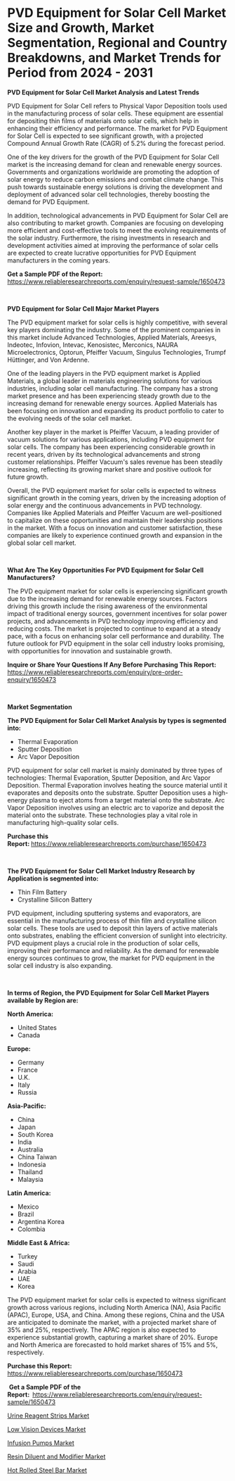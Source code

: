 <p><h1>PVD Equipment for Solar Cell Market Size and Growth, Market Segmentation, Regional and Country Breakdowns, and Market Trends for Period from 2024 -  2031</h1></p><p><strong>PVD Equipment for Solar Cell Market Analysis and Latest Trends</strong></p>
<p><p>PVD Equipment for Solar Cell refers to Physical Vapor Deposition tools used in the manufacturing process of solar cells. These equipment are essential for depositing thin films of materials onto solar cells, which help in enhancing their efficiency and performance. The market for PVD Equipment for Solar Cell is expected to see significant growth, with a projected Compound Annual Growth Rate (CAGR) of 5.2% during the forecast period.</p><p>One of the key drivers for the growth of the PVD Equipment for Solar Cell market is the increasing demand for clean and renewable energy sources. Governments and organizations worldwide are promoting the adoption of solar energy to reduce carbon emissions and combat climate change. This push towards sustainable energy solutions is driving the development and deployment of advanced solar cell technologies, thereby boosting the demand for PVD Equipment.</p><p>In addition, technological advancements in PVD Equipment for Solar Cell are also contributing to market growth. Companies are focusing on developing more efficient and cost-effective tools to meet the evolving requirements of the solar industry. Furthermore, the rising investments in research and development activities aimed at improving the performance of solar cells are expected to create lucrative opportunities for PVD Equipment manufacturers in the coming years.</p></p>
<p><strong>Get a Sample PDF of the Report:&nbsp;</strong> <a href="https://www.reliableresearchreports.com/enquiry/request-sample/1650473">https://www.reliableresearchreports.com/enquiry/request-sample/1650473</a></p>
<p>&nbsp;</p>
<p><strong>PVD Equipment for Solar Cell Major Market Players</strong></p>
<p><p>The PVD equipment market for solar cells is highly competitive, with several key players dominating the industry. Some of the prominent companies in this market include Advanced Technologies, Applied Materials, Areesys, Indeotec, Infovion, Intevac, Kenosistec, Merconics, NAURA Microelectronics, Optorun, Pfeiffer Vacuum, Singulus Technologies, Trumpf Hüttinger, and Von Ardenne.</p><p>One of the leading players in the PVD equipment market is Applied Materials, a global leader in materials engineering solutions for various industries, including solar cell manufacturing. The company has a strong market presence and has been experiencing steady growth due to the increasing demand for renewable energy sources. Applied Materials has been focusing on innovation and expanding its product portfolio to cater to the evolving needs of the solar cell market.</p><p>Another key player in the market is Pfeiffer Vacuum, a leading provider of vacuum solutions for various applications, including PVD equipment for solar cells. The company has been experiencing considerable growth in recent years, driven by its technological advancements and strong customer relationships. Pfeiffer Vacuum's sales revenue has been steadily increasing, reflecting its growing market share and positive outlook for future growth.</p><p>Overall, the PVD equipment market for solar cells is expected to witness significant growth in the coming years, driven by the increasing adoption of solar energy and the continuous advancements in PVD technology. Companies like Applied Materials and Pfeiffer Vacuum are well-positioned to capitalize on these opportunities and maintain their leadership positions in the market. With a focus on innovation and customer satisfaction, these companies are likely to experience continued growth and expansion in the global solar cell market.</p></p>
<p>&nbsp;</p>
<p><strong>What Are The Key Opportunities For PVD Equipment for Solar Cell Manufacturers?</strong></p>
<p><p>The PVD equipment market for solar cells is experiencing significant growth due to the increasing demand for renewable energy sources. Factors driving this growth include the rising awareness of the environmental impact of traditional energy sources, government incentives for solar power projects, and advancements in PVD technology improving efficiency and reducing costs. The market is projected to continue to expand at a steady pace, with a focus on enhancing solar cell performance and durability. The future outlook for PVD equipment in the solar cell industry looks promising, with opportunities for innovation and sustainable growth.</p></p>
<p><strong>Inquire or Share Your Questions If Any Before Purchasing This Report:</strong> <a href="https://www.reliableresearchreports.com/enquiry/pre-order-enquiry/1650473">https://www.reliableresearchreports.com/enquiry/pre-order-enquiry/1650473</a></p>
<p>&nbsp;</p>
<p><strong>Market Segmentation</strong></p>
<p><strong>The PVD Equipment for Solar Cell Market Analysis by types is segmented into:</strong></p>
<p><ul><li>Thermal Evaporation</li><li>Sputter Deposition</li><li>Arc Vapor Deposition</li></ul></p>
<p><p>PVD equipment for solar cell market is mainly dominated by three types of technologies: Thermal Evaporation, Sputter Deposition, and Arc Vapor Deposition. Thermal Evaporation involves heating the source material until it evaporates and deposits onto the substrate. Sputter Deposition uses a high-energy plasma to eject atoms from a target material onto the substrate. Arc Vapor Deposition involves using an electric arc to vaporize and deposit the material onto the substrate. These technologies play a vital role in manufacturing high-quality solar cells.</p></p>
<p><strong>Purchase this Report:&nbsp;</strong><a href="https://www.reliableresearchreports.com/purchase/1650473">https://www.reliableresearchreports.com/purchase/1650473</a></p>
<p>&nbsp;</p>
<p><strong>The PVD Equipment for Solar Cell Market Industry Research by Application is segmented into:</strong></p>
<p><ul><li>Thin Film Battery</li><li>Crystalline Silicon Battery</li></ul></p>
<p><p>PVD equipment, including sputtering systems and evaporators, are essential in the manufacturing process of thin film and crystalline silicon solar cells. These tools are used to deposit thin layers of active materials onto substrates, enabling the efficient conversion of sunlight into electricity. PVD equipment plays a crucial role in the production of solar cells, improving their performance and reliability. As the demand for renewable energy sources continues to grow, the market for PVD equipment in the solar cell industry is also expanding.</p></p>
<p>&nbsp;</p>
<p><strong>In terms of Region, the PVD Equipment for Solar Cell Market Players available by Region are:</strong></p>
<p>
    <p> <strong> North America: </strong>
        <ul>
            <li>United States</li>
            <li>Canada</li>
        </ul>
        </p> 
    <p> <strong> Europe: </strong>
        <ul>
            <li>Germany</li>
            <li>France</li>
            <li>U.K.</li>
            <li>Italy</li>
            <li>Russia</li>
        </ul>
        </p> 
    <p> <strong> Asia-Pacific: </strong>
        <ul>
            <li>China</li>
            <li>Japan</li>
            <li>South Korea</li>
            <li>India</li>
            <li>Australia</li>
            <li>China Taiwan</li>
            <li>Indonesia</li>
            <li>Thailand</li>
            <li>Malaysia</li>
        </ul>
        </p> 
    <p> <strong> Latin America: </strong>
        <ul>
            <li>Mexico</li>
            <li>Brazil</li>
            <li>Argentina Korea</li>
            <li>Colombia</li>
        </ul>
        </p> 
    <p> <strong> Middle East & Africa: </strong>
        <ul>
            <li>Turkey</li>
            <li>Saudi</li>
            <li>Arabia</li>
            <li>UAE</li>
            <li>Korea</li>
        </ul>
    </p>
    </p>
<p><p>The PVD equipment market for solar cells is expected to witness significant growth across various regions, including North America (NA), Asia Pacific (APAC), Europe, USA, and China. Among these regions, China and the USA are anticipated to dominate the market, with a projected market share of 35% and 25%, respectively. The APAC region is also expected to experience substantial growth, capturing a market share of 20%. Europe and North America are forecasted to hold market shares of 15% and 5%, respectively.</p></p>
<p><strong>Purchase this Report: </strong><a href="https://www.reliableresearchreports.com/purchase/1650473">https://www.reliableresearchreports.com/purchase/1650473</a></p>
<p>&nbsp;<strong>Get a Sample PDF of the Report:&nbsp;&nbsp;</strong><a href="https://www.reliableresearchreports.com/enquiry/request-sample/1650473">https://www.reliableresearchreports.com/enquiry/request-sample/1650473</a></p>
<p><strong></strong></p>
<p><p><a href="https://medium.com/@angelaarnold1941/urine-reagent-strips-market-the-key-to-successful-business-strategy-forecast-till-2031-54dd20f2fd79">Urine Reagent Strips Market</a></p><p><a href="https://medium.com/@elvirabogdani08/low-vision-devices-market-trends-and-market-analysis-forecasted-for-period-2024-2031-c0be12d02064">Low Vision Devices Market</a></p><p><a href="https://medium.com/@elyssablick/infusion-pumps-market-share-evolution-and-market-growth-trends-2024-2031-b288750ead61">Infusion Pumps Market</a></p><p><a href="https://github.com/indrystar/Market-Research-Report-List-1/blob/main/resin-diluent-and-modifier-market.md">Resin Diluent and Modifier Market</a></p><p><a href="https://github.com/AKSHATREPORTPRIME/Market-Research-Report-List-3/blob/main/hot-rolled-steel-bar-market.md">Hot Rolled Steel Bar Market</a></p></p>